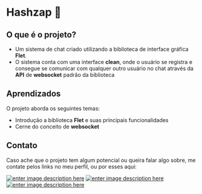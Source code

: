 # Hashzap 📣

## O que é o projeto?
- Um sistema de chat criado utilizando a biblioteca de interface gráfica **Flet**.
- O sistema conta com uma interface **clean**, onde o usuário se registra e consegue se comunicar com qualquer outro usuário no chat através da **API** de **websocket** padrão da biblioteca

  

## Aprendizados
O projeto aborda os seguintes temas:

- Introdução a biblioteca **Flet** e suas principais funcionalidades
- Cerne do conceito de **websocket**

## Contato
Caso ache que o projeto tem algum potencial ou queira falar algo sobre, me contate pelos links no meu perfil, ou por esses aqui:

<a href="https://www.linkedin.com/in/nathanguimaraes/">![enter image description here](https://img.shields.io/badge/-Nathan_Guimarães-blue?style=for-the-badge&logo=linkedin)</a> <a href="mailto:nathanhguimaraes@gmail.com">![enter image description here](https://img.shields.io/badge/-nathanhguimaraes@gmail.com-pink?style=for-the-badge&logo=gmail)</a> <a href="https://beacons.ai/nathanhgo">![enter image description here](https://img.shields.io/badge/-outros_links-blue?style=for-the-badge&logo=linktree)</a>

